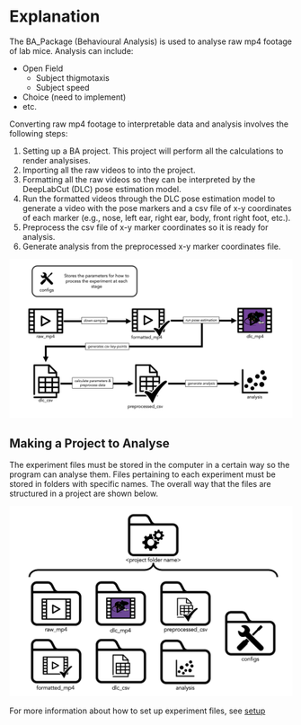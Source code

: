 # Explanation

The BA_Package (Behavioural Analysis) is used to analyse raw mp4 footage of lab mice. Analysis can include:

- Open Field
    - Subject thigmotaxis
    - Subject speed
- Choice (need to implement)
- etc.

Converting raw mp4 footage to interpretable data and analysis involves the following steps:

1. Setting up a BA project. This project will perform all the calculations to render analysises.
2. Importing all the raw videos to into the project.
3. Formatting all the raw videos so they can be interpreted by the DeepLabCut (DLC) pose estimation model.
4. Run the formatted videos through the DLC pose estimation model to generate a video with the pose markers and a csv file of x-y coordinates of each marker (e.g., nose, left ear, right ear, body, front right foot, etc.).
5. Preprocess the csv file of x-y marker coordinates so it is ready for analysis.
6. Generate analysis from the preprocessed x-y marker coordinates file.

![process_flow](../figures/process_flow.png)

## Making a Project to Analyse

The experiment files must be stored in the computer in a certain way so the program can analyse them.
Files pertaining to each experiment must be stored in folders with specific names.
The overall way that the files are structured in a project are shown below.

![folders1](../figures/folders1.png)

For more information about how to set up experiment files, see [setup](../tutorials/setup.md)